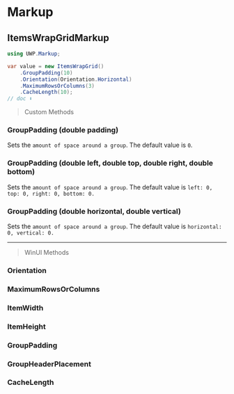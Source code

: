 # Markup
## ItemsWrapGridMarkup

```csharp
using UWP.Markup;

var value = new ItemsWrapGrid()
    .GroupPadding(10)
    .Orientation(Orientation.Horizontal)
    .MaximumRowsOrColumns(3)
    .CacheLength(10);
// doc ⬇️
```

> Custom Methods

### GroupPadding (double padding)
Sets the `amount of space around a group`. The default value is `0`.

### GroupPadding (double left, double top, double right, double bottom)
Sets the `amount of space around a group`. The default value is `left: 0, top: 0, right: 0, bottom: 0.`

### GroupPadding (double horizontal, double vertical)
Sets the `amount of space around a group`. The default value is `horizontal: 0, vertical: 0.`

---
> WinUI Methods

### Orientation
### MaximumRowsOrColumns
### ItemWidth
### ItemHeight
### GroupPadding
### GroupHeaderPlacement
### CacheLength
